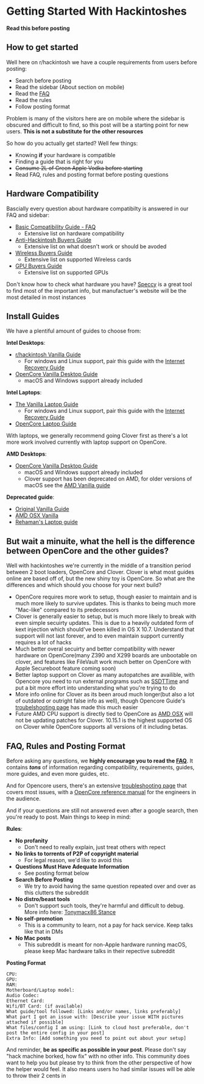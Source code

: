 # Getting Started With Hackintoshes

**Read this before posting**

## How to get started

Well here on r/hackintosh we have a couple requirements from users before posting:
* Search before posting
* Read the sidebar (About section on mobile)
* Read the [FAQ](https://www.reddit.com/r/hackintosh/wiki/faq)
* Read the rules
* Follow posting format

Problem is many of the visitors here are on mobile where the sidebar is obscured and difficult to find, so this post will be a starting point for new users. **This is not a substitute for the other resources**

So how do you actually get started? Well few things:
* Knowing **if** your hardware is compatible
* Finding a guide that is right for you
* ~~Consume 2L of Green Apple Vodka before starting~~
* Read FAQ, rules and posting format before posting questions

## Hardware Compatibility

Bascially every question about hardware compatibilty is answered in our FAQ and sidebar:

* [Basic Compatibility Guide - FAQ](https://www.reddit.com/r/hackintosh/wiki/faq#wiki_ok.21_i_fulfil_some_points.2C_what_now.3F)
   * Extensive list on hardware compatibility
* [Anti-Hackintosh Buyers Guide](https://khronokernel-5.gitbook.io/anti-hackintosh-buyers-guide/)
   * Extensive list on what doesn't work or should be avoded
* [Wireless Buyers Guide](https://khronokernel-7.gitbook.io/wireless-buyers-guide/)
   * Extensive list on supported Wireless cards
* [GPU Buyers Guide](https://khronokernel-3.gitbook.io/catalina-gpu-buyers-guide/)
   * Extensive list on supported GPUs

Don't know how to check what hardware you have? [Speccy](https://www.ccleaner.com/speccy) is a great tool to find most of the important info, but manufactuer's website will be the most detailed in most instances

## Install Guides

We have a plentiful amount of guides to choose from:

**Intel Desktops**:
* [r/hackintosh Vanilla Guide](https://hackintosh.gitbook.io/-r-hackintosh-vanilla-desktop-guide/)
   * For windows and Linux support, pair this guide with the [Internet Recovery Guide](https://internet-install.gitbook.io/macos-internet-install/)
* [OpenCore Vanilla Desktop Guide](https://khronokernel-2.gitbook.io/opencore-vanilla-desktop-guide/)
   * macOS and Windows support already included

**Intel Laptops**:
* [The Vanilla Laptop Guide](https://fewtarius.gitbook.io/laptopguide/)
   * For windows and Linux support, pair this guide with the [Internet Recovery Guide](https://internet-install.gitbook.io/macos-internet-install/)
* [OpenCore Laptop Guide](https://1revenger1.gitbook.io/laptop-guide/)

With laptops, we generally recommend going Clover first as there's a lot more work involved currently with laptop support on OpenCore.

**AMD Desktops**:
* [OpenCore Vanilla Desktop Guide](https://khronokernel-2.gitbook.io/opencore-vanilla-desktop-guide/)
   * macOS and Windows support already included
   * Clover support has been deprecated on AMD, for older versions of macOS see the [AMD Vanilla guide](https://vanilla.amd-osx.com/)
   
**Deprecated guide**:

* [Original Vanilla Guide](https://www.reddit.com/r/hackintosh/comments/68p1e2/ramblings_of_a_hackintosher_a_sorta_brief_vanilla/)
* [AMD OSX Vanilla](https://vanilla.amd-osx.com/)
* [Rehaman's Laptop guide](https://www.tonymacx86.com/threads/guide-booting-the-os-x-installer-on-laptops-with-clover.148093/)


## But wait a minuite, what the hell is the difference between OpenCore and the other guides? 

Well with hackintoshes we're currently in the middle of a transition period between 2 boot loaders, OpenCore and Clover. Clover is what most guides online are based off of, but the new shiny toy is OpenCore. So what are the differences and which should you choose for your next build?

* OpenCore requires more work to setup, though easier to maintain and is much more likely to survive updates. This is thanks to being much more "Mac-like" compared to its predecessors
* Clover is generally easier to setup, but is much more likely to break with even simple secuirty updates. This is due to a heavily outdated form of kext injection which should've been killed in OS X 10.7. Understand that support will not last forever, and to even maintain support currently requires a lot of hacks
* Much better overal secuirty and better compatibility with newer hardware on OpenCore(many Z390 and X299 boards are unbootable on clover, and features like FileVault work much better on OpenCore with Apple Secureboot feature coming soon)
* Better laptop support on Clover as many autopatches are availible, with Opencore you need to run external programs such as [SSDTTime](https://github.com/corpnewt/SSDTTime) and put a bit more effort into understanding what you're trying to do
* More info online for Clover as its been aroud much longer(but also a lot of outdated or outright false info as well), though Opencore Guide's [troubelshooting page](https://khronokernel-2.gitbook.io/opencore-vanilla-desktop-guide/troubleshooting/troubleshooting) has made this much easier
* Future AMD CPU support is directly tied to OpenCore as [AMD OSX](https://amd-osx.com) will not be updating patches for Clover. 10.15.1 is the highest supported OS on Clover while OpenCore supports all versions of it including betas.

##  FAQ, Rules and Posting Format

Before asking any questions, we **highly encourage you to read the [FAQ](https://www.reddit.com/r/hackintosh/wiki/faq)**. It contains ***tons*** of information regarding compatibility, requirements, guides, more guides, and even more guides, etc. 

And for Opencore users, there's an extensive [troubleshooting page](https://khronokernel-2.gitbook.io/opencore-vanilla-desktop-guide/troubleshooting/troubleshooting) that covers most issues, with a [OpenCore reference manual](https://github.com/acidanthera/OpenCorePkg/blob/master/Docs/Configuration.pdf) for the engineers in the audience.

And if your questions are still not answered even after a google search, then you're ready to post. Main things to keep in mind:

**Rules**:
* **No profanity**
   * Don't need to really explain, just treat others with repect
* **No links to torrents of P2P of copyright material**
   * For legal reason, we'd like to avoid this
* **Questions Must Have Adequate Information**
   * See posting format below
* **Search Before Posting**
   * We try to avoid having the same question repeated over and over as this clutters the subreddit
* **No distro/beast tools**
   * Don't support such tools, they're harmful and difficult to debug. More info here: [Tonymacx86 Stance](https://github.com/khronokernel/Tonymcx86-stance)
* **No self-promotion**
   * This is a community to learn, not a pay for hack service. Keep talks like that in DMs
* **No Mac posts**
   * This subreddit is meant for non-Apple hardware running macOS, please keep Mac hardware talks in their repective subreddit
   
**Posting Format**

```
CPU:
GPU:
RAM:
Motherboard/Laptop model:
Audio Codec:
Ethernet Card:
Wifi/BT Card: (if available)
What guide/tool followed: [Links and/or names, links preferably]
What part I got an issue with: [Describe your issue WITH pictures attached if possible]
What files/config I am using: [Link to cloud host preferable, don't post the entire config in your post]
Extra Info: [Add something you need to point out about your setup]
```

And reminder, **be as specific as possible in your post**. Please don't say "hack machine borked, how fix" with no other info. This community does want to help you but please try to think from the other perspective of how the helper would feel. It also means users ho had similar issues will be able to throw their 2 cents in
